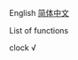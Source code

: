 
<html>
<body>

<a>English </a><a href="README.md">简体中文</a>
<p>List of functions</p>
<p>clock √</p>
</body>
</html>
